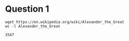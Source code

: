 # Question 1
```Bsh
wget https://en.wikipedia.org/wiki/Alexander_the_Great
wc -l Alexander_the_Great
```

```
3547
```

